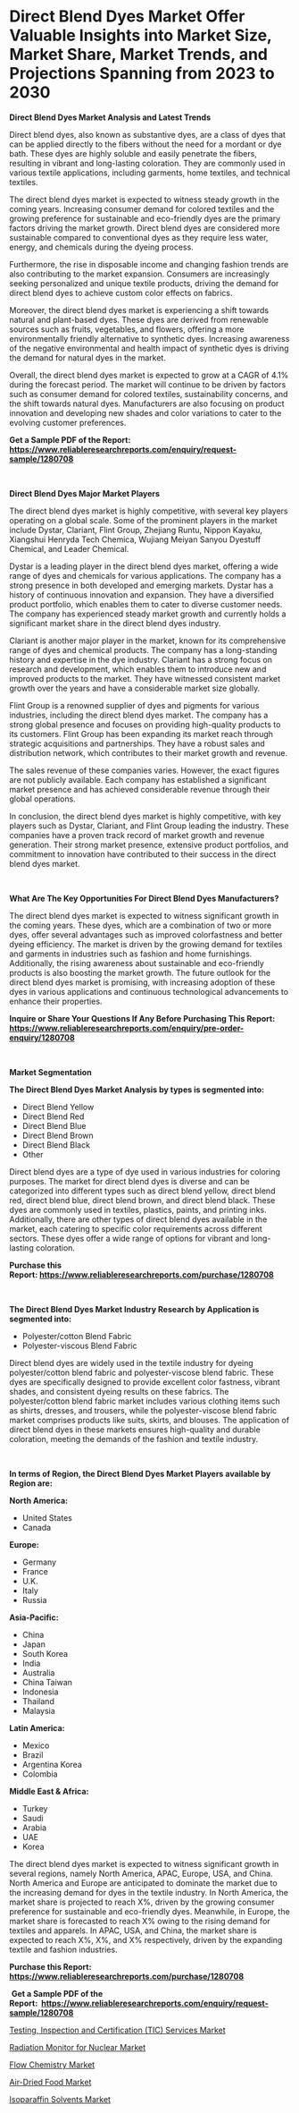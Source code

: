 <p><h1>Direct Blend Dyes Market Offer Valuable Insights into Market Size, Market Share, Market Trends, and Projections Spanning from 2023 to 2030</h1></p><p><strong>Direct Blend Dyes Market Analysis and Latest Trends</strong></p>
<p><p>Direct blend dyes, also known as substantive dyes, are a class of dyes that can be applied directly to the fibers without the need for a mordant or dye bath. These dyes are highly soluble and easily penetrate the fibers, resulting in vibrant and long-lasting coloration. They are commonly used in various textile applications, including garments, home textiles, and technical textiles.</p><p>The direct blend dyes market is expected to witness steady growth in the coming years. Increasing consumer demand for colored textiles and the growing preference for sustainable and eco-friendly dyes are the primary factors driving the market growth. Direct blend dyes are considered more sustainable compared to conventional dyes as they require less water, energy, and chemicals during the dyeing process.</p><p>Furthermore, the rise in disposable income and changing fashion trends are also contributing to the market expansion. Consumers are increasingly seeking personalized and unique textile products, driving the demand for direct blend dyes to achieve custom color effects on fabrics.</p><p>Moreover, the direct blend dyes market is experiencing a shift towards natural and plant-based dyes. These dyes are derived from renewable sources such as fruits, vegetables, and flowers, offering a more environmentally friendly alternative to synthetic dyes. Increasing awareness of the negative environmental and health impact of synthetic dyes is driving the demand for natural dyes in the market.</p><p>Overall, the direct blend dyes market is expected to grow at a CAGR of 4.1% during the forecast period. The market will continue to be driven by factors such as consumer demand for colored textiles, sustainability concerns, and the shift towards natural dyes. Manufacturers are also focusing on product innovation and developing new shades and color variations to cater to the evolving customer preferences.</p></p>
<p><strong>Get a Sample PDF of the Report:&nbsp; <a href="https://www.reliableresearchreports.com/enquiry/request-sample/1280708">https://www.reliableresearchreports.com/enquiry/request-sample/1280708</a></strong></p>
<p>&nbsp;</p>
<p><strong>Direct Blend Dyes Major Market Players</strong></p>
<p><p>The direct blend dyes market is highly competitive, with several key players operating on a global scale. Some of the prominent players in the market include Dystar, Clariant, Flint Group, Zhejiang Runtu, Nippon Kayaku, Xiangshui Henryda Tech Chemica, Wujiang Meiyan Sanyou Dyestuff Chemical, and Leader Chemical.</p><p>Dystar is a leading player in the direct blend dyes market, offering a wide range of dyes and chemicals for various applications. The company has a strong presence in both developed and emerging markets. Dystar has a history of continuous innovation and expansion. They have a diversified product portfolio, which enables them to cater to diverse customer needs. The company has experienced steady market growth and currently holds a significant market share in the direct blend dyes industry.</p><p>Clariant is another major player in the market, known for its comprehensive range of dyes and chemical products. The company has a long-standing history and expertise in the dye industry. Clariant has a strong focus on research and development, which enables them to introduce new and improved products to the market. They have witnessed consistent market growth over the years and have a considerable market size globally.</p><p>Flint Group is a renowned supplier of dyes and pigments for various industries, including the direct blend dyes market. The company has a strong global presence and focuses on providing high-quality products to its customers. Flint Group has been expanding its market reach through strategic acquisitions and partnerships. They have a robust sales and distribution network, which contributes to their market growth and revenue.</p><p>The sales revenue of these companies varies. However, the exact figures are not publicly available. Each company has established a significant market presence and has achieved considerable revenue through their global operations.</p><p>In conclusion, the direct blend dyes market is highly competitive, with key players such as Dystar, Clariant, and Flint Group leading the industry. These companies have a proven track record of market growth and revenue generation. Their strong market presence, extensive product portfolios, and commitment to innovation have contributed to their success in the direct blend dyes market.</p></p>
<p>&nbsp;</p>
<p><strong>What Are The Key Opportunities For Direct Blend Dyes Manufacturers?</strong></p>
<p><p>The direct blend dyes market is expected to witness significant growth in the coming years. These dyes, which are a combination of two or more dyes, offer several advantages such as improved colorfastness and better dyeing efficiency. The market is driven by the growing demand for textiles and garments in industries such as fashion and home furnishings. Additionally, the rising awareness about sustainable and eco-friendly products is also boosting the market growth. The future outlook for the direct blend dyes market is promising, with increasing adoption of these dyes in various applications and continuous technological advancements to enhance their properties.</p></p>
<p><strong>Inquire or Share Your Questions If Any Before Purchasing This Report: <a href="https://www.reliableresearchreports.com/enquiry/pre-order-enquiry/1280708">https://www.reliableresearchreports.com/enquiry/pre-order-enquiry/1280708</a></strong></p>
<p>&nbsp;</p>
<p><strong>Market Segmentation</strong></p>
<p><strong>The Direct Blend Dyes Market Analysis by types is segmented into:</strong></p>
<p><ul><li>Direct Blend Yellow</li><li>Direct Blend Red</li><li>Direct Blend Blue</li><li>Direct Blend Brown</li><li>Direct Blend Black</li><li>Other</li></ul></p>
<p><p>Direct blend dyes are a type of dye used in various industries for coloring purposes. The market for direct blend dyes is diverse and can be categorized into different types such as direct blend yellow, direct blend red, direct blend blue, direct blend brown, and direct blend black. These dyes are commonly used in textiles, plastics, paints, and printing inks. Additionally, there are other types of direct blend dyes available in the market, each catering to specific color requirements across different sectors. These dyes offer a wide range of options for vibrant and long-lasting coloration.</p></p>
<p><strong>Purchase this Report:&nbsp;<a href="https://www.reliableresearchreports.com/purchase/1280708">https://www.reliableresearchreports.com/purchase/1280708</a></strong></p>
<p>&nbsp;</p>
<p><strong>The Direct Blend Dyes Market Industry Research by Application is segmented into:</strong></p>
<p><ul><li>Polyester/cotton Blend Fabric</li><li>Polyester-viscous Blend Fabric</li></ul></p>
<p><p>Direct blend dyes are widely used in the textile industry for dyeing polyester/cotton blend fabric and polyester-viscose blend fabric. These dyes are specifically designed to provide excellent color fastness, vibrant shades, and consistent dyeing results on these fabrics. The polyester/cotton blend fabric market includes various clothing items such as shirts, dresses, and trousers, while the polyester-viscose blend fabric market comprises products like suits, skirts, and blouses. The application of direct blend dyes in these markets ensures high-quality and durable coloration, meeting the demands of the fashion and textile industry.</p></p>
<p>&nbsp;</p>
<p><strong>In terms of Region, the Direct Blend Dyes Market Players available by Region are:</strong></p>
<p>
    <p> <strong> North America: </strong>
        <ul>
            <li>United States</li>
            <li>Canada</li>
        </ul>
        </p> 
    <p> <strong> Europe: </strong>
        <ul>
            <li>Germany</li>
            <li>France</li>
            <li>U.K.</li>
            <li>Italy</li>
            <li>Russia</li>
        </ul>
        </p> 
    <p> <strong> Asia-Pacific: </strong>
        <ul>
            <li>China</li>
            <li>Japan</li>
            <li>South Korea</li>
            <li>India</li>
            <li>Australia</li>
            <li>China Taiwan</li>
            <li>Indonesia</li>
            <li>Thailand</li>
            <li>Malaysia</li>
        </ul>
        </p> 
    <p> <strong> Latin America: </strong>
        <ul>
            <li>Mexico</li>
            <li>Brazil</li>
            <li>Argentina Korea</li>
            <li>Colombia</li>
        </ul>
        </p> 
    <p> <strong> Middle East & Africa: </strong>
        <ul>
            <li>Turkey</li>
            <li>Saudi</li>
            <li>Arabia</li>
            <li>UAE</li>
            <li>Korea</li>
        </ul>
    </p>
    </p>
<p><p>The direct blend dyes market is expected to witness significant growth in several regions, namely North America, APAC, Europe, USA, and China. North America and Europe are anticipated to dominate the market due to the increasing demand for dyes in the textile industry. In North America, the market share is projected to reach X%, driven by the growing consumer preference for sustainable and eco-friendly dyes. Meanwhile, in Europe, the market share is forecasted to reach X% owing to the rising demand for textiles and apparels. In APAC, USA, and China, the market share is expected to reach X%, X%, and X% respectively, driven by the expanding textile and fashion industries.</p></p>
<p><strong>Purchase this Report: <a href="https://www.reliableresearchreports.com/purchase/1280708">https://www.reliableresearchreports.com/purchase/1280708</a></strong></p>
<p>&nbsp;<strong>Get a Sample PDF of the Report:&nbsp;&nbsp;<a href="https://www.reliableresearchreports.com/enquiry/request-sample/1280708">https://www.reliableresearchreports.com/enquiry/request-sample/1280708</a></strong></p>
<p><strong></strong></p>
<p><p><a href="https://github.com/ambrozg/Market-Research-Report-List-1/blob/main/testing-inspection-and-certification-tic-services-market.md">Testing, Inspection and Certification (TIC) Services Market</a></p><p><a href="https://www.linkedin.com/pulse/radiation-monitor-nuclear-market-share-amp-new-trends-wavte/">Radiation Monitor for Nuclear Market</a></p><p><a href="https://medium.com/@hazelbrakus/flow-chemistry-market-size-growth-forecast-2023-2030-a8addeaf1c1c">Flow Chemistry Market</a></p><p><a href="https://github.com/dzharov81/Market-Research-Report-List-1/blob/main/air-dried-food-market.md">Air-Dried Food Market</a></p><p><a href="https://medium.com/@jarredmertz2772/isoparaffin-solvents-market-size-growth-forecast-2023-2030-be292efb281c">Isoparaffin Solvents Market</a></p></p>
